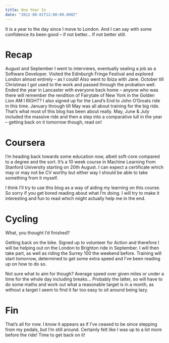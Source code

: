 ```yaml
---
title: One Year In
date: "2012-08-01T12:00:00.000Z"
---
```


It is a year to the day since I move to London. And I can say with some
confidence its been good – if not better… If not better still.

# Recap

August and September I went to interviews, eventually sealing a job as a
Software Developer. Visited the Edinburgh Fringe Festival and explored London
almost entirely – as I could! Also went to Ibiza with Jane. October till
Christmas I got used to the work and passed through the probation well. Ended
the year in Lancaster with everyone back home – anyone who was there will
remember the rendition of Fairytale of New York in the Golden Lion AM I RIGHT? I
also signed up for the Land’s End to John O’Groats ride in this time. January
through till May was all about training for the big ride. That’s what most of
this blog has been about really. May, June & July included the massive ride and
then a step into a comparative lull in the year – getting back on it tomorrow
though, read on!

# Coursera

I’m heading back towards some education now, albeit soft-core compared to a
degree and the sort. It’s a 10 week course in Machine Learning from Stanford
University starting on 20th August. I can expect a certificate which may or may
not be CV worthy but either way I should be able to take something from it
myself.

I think I’ll try to use this blog as a way of aiding my learning on this course.
So sorry if you get bored reading about what I’m doing. I will try to make it
interesting and fun to read which might actually help me in the end.

# Cycling

What, you thought I’d finished?

Getting back on the bike. Signed up to volunteer for Action and therefore I will
be helping out on the London to Brighton ride in September. I will then take
part, as well as riding the Surrey 100 the weekend before. Training will start
tomorrow, determined to get some extra speed and I’ve been reading up on how to
do so.

Not sure what to aim for though? Average speed over given miles or under a time
for the whole day including breaks… Probably the latter, so will have to do some
maths and work out what a reasonable target is in a month, as without a target I
seem to find it far too easy to sit around being lazy.

# Fin

That’s all for now. I know it appears as if I’ve ceased to be since stepping
from my pedals, but I’m still around. Certainly felt like I was up to a lot more
before the ride! Time to get back on it!